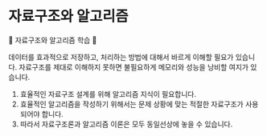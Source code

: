 # 자료구조와 알고리즘

👻 자료구조와 알고리즘 학습 👻

데이터를 효과적으로 저장하고, 처리하는 방법에 대해서 바르게 이해할 필요가 있습니다. 자료구조를 제대로 이해하지 못하면 불필요하게 메모리와 성능을 낭비할 여지가 있습니다.

1. 효율적인 자료구조 설계를 위해 알고리즘 지식이 필요합니다.
2. 효율적인 알고리즘을 작성하기 위해서는 문제 상황에 맞는 적절한 자료구조가 사용되어야 합니다.
3. 따라서 자료구조론과 알고리즘 이론은 모두 동일선상에 놓을 수 있습니다.
